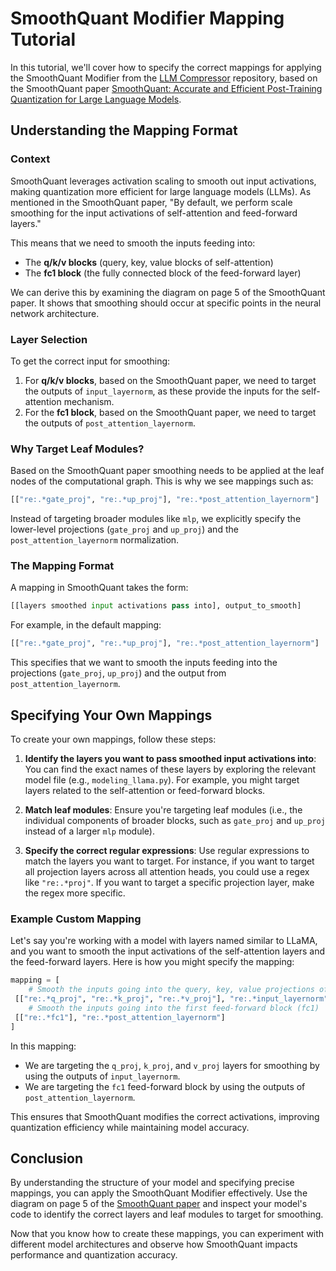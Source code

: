 # SmoothQuant Modifier Mapping Tutorial

In this tutorial, we'll cover how to specify the correct mappings for applying the SmoothQuant Modifier from the [LLM Compressor](https://github.com/vllm-project/llm-compressor) repository, based on the SmoothQuant paper [SmoothQuant: Accurate and Efficient Post-Training Quantization for Large Language Models](https://arxiv.org/abs/2211.10438).

## Understanding the Mapping Format

### Context
SmoothQuant leverages activation scaling to smooth out input activations, making quantization more efficient for large language models (LLMs). As mentioned in the SmoothQuant paper, "By default, we perform scale smoothing for the input activations of self-attention and feed-forward layers."

This means that we need to smooth the inputs feeding into:
- The **q/k/v blocks** (query, key, value blocks of self-attention)
- The **fc1 block** (the fully connected block of the feed-forward layer)

We can derive this by examining the diagram on page 5 of the SmoothQuant paper. It shows that smoothing should occur at specific points in the neural network architecture.

### Layer Selection

To get the correct input for smoothing:
1. For **q/k/v blocks**, based on the SmoothQuant paper, we need to target the outputs of `input_layernorm`, as these provide the inputs for the self-attention mechanism.
2. For the **fc1 block**, based on the SmoothQuant paper, we need to target the outputs of `post_attention_layernorm`.

### Why Target Leaf Modules?

Based on the SmoothQuant paper smoothing needs to be applied at the leaf nodes of the computational graph. This is why we see mappings such as:

```python
[["re:.*gate_proj", "re:.*up_proj"], "re:.*post_attention_layernorm"]
```

Instead of targeting broader modules like `mlp`, we explicitly specify the lower-level projections (`gate_proj` and `up_proj`) and the `post_attention_layernorm` normalization.

### The Mapping Format

A mapping in SmoothQuant takes the form:

```python
[[layers smoothed input activations pass into], output_to_smooth]
```

For example, in the default mapping:
```python
[["re:.*gate_proj", "re:.*up_proj"], "re:.*post_attention_layernorm"]
```
This specifies that we want to smooth the inputs feeding into the projections (`gate_proj`, `up_proj`) and the output from `post_attention_layernorm`.

## Specifying Your Own Mappings

To create your own mappings, follow these steps:

1. **Identify the layers you want to pass smoothed input activations into**:
 You can find the exact names of these layers by exploring the relevant model file (e.g., `modeling_llama.py`). For example, you might target layers related to the self-attention or feed-forward blocks.

2. **Match leaf modules**:
 Ensure you're targeting leaf modules (i.e., the individual components of broader blocks, such as `gate_proj` and `up_proj` instead of a larger `mlp` module).

3. **Specify the correct regular expressions**:
 Use regular expressions to match the layers you want to target. For instance, if you want to target all projection layers across all attention heads, you could use a regex like `"re:.*proj"`. If you want to target a specific projection layer, make the regex more specific.

### Example Custom Mapping

Let's say you're working with a model with layers named similar to LLaMA, and you want to smooth the input activations of the self-attention layers and the feed-forward layers. Here is how you might specify the mapping:

```python
mapping = [
    # Smooth the inputs going into the query, key, value projections of self-attention
 [["re:.*q_proj", "re:.*k_proj", "re:.*v_proj"], "re:.*input_layernorm"],
    # Smooth the inputs going into the first feed-forward block (fc1)
 [["re:.*fc1"], "re:.*post_attention_layernorm"]
]
```

In this mapping:
- We are targeting the `q_proj`, `k_proj`, and `v_proj` layers for smoothing by using the outputs of `input_layernorm`.
- We are targeting the `fc1` feed-forward block by using the outputs of `post_attention_layernorm`.

This ensures that SmoothQuant modifies the correct activations, improving quantization efficiency while maintaining model accuracy.

## Conclusion

By understanding the structure of your model and specifying precise mappings, you can apply the SmoothQuant Modifier effectively. Use the diagram on page 5 of the [SmoothQuant paper](https://arxiv.org/pdf/2211.10438) and inspect your model's code to identify the correct layers and leaf modules to target for smoothing.

Now that you know how to create these mappings, you can experiment with different model architectures and observe how SmoothQuant impacts performance and quantization accuracy.